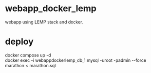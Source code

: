 # webapp_docker_lemp
webapp using LEMP stack and docker.

# deploy
  docker compose up -d <br />
  docker exec -i webappdockerlemp_db_1 mysql -uroot -padmin --force marathon < marathon.sql
